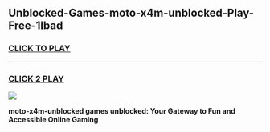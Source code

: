 
## Unblocked-Games-moto-x4m-unblocked-Play-Free-1lbad
<h3>
<a href="https://premium76.site?title=moto-x4m-unblocked&ref=20M">CLICK TO PLAY</a></h3>
<hr>

<h3>
<a href="https://premium76.site?title=moto-x4m-unblocked&ref=20M">CLICK 2 PLAY</a>
  
</h3>

<a href="https://premium76.site?title=moto-x4m-unblocked&ref=19M"><img src="https://clearcache.store/games.png"></a>


**moto-x4m-unblocked games unblocked: Your Gateway to Fun and Accessible Online Gaming**
